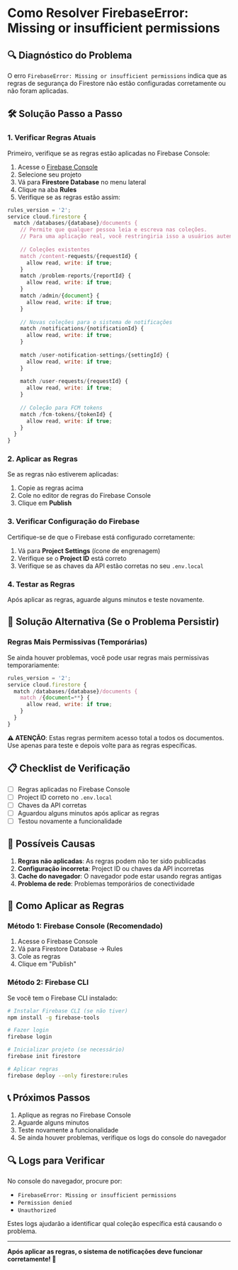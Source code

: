 # Como Resolver FirebaseError: Missing or insufficient permissions

## 🔍 Diagnóstico do Problema

O erro `FirebaseError: Missing or insufficient permissions` indica que as regras de segurança do Firestore não estão configuradas corretamente ou não foram aplicadas.

## 🛠️ Solução Passo a Passo

### 1. **Verificar Regras Atuais**

Primeiro, verifique se as regras estão aplicadas no Firebase Console:

1. Acesse o [Firebase Console](https://console.firebase.google.com/)
2. Selecione seu projeto
3. Vá para **Firestore Database** no menu lateral
4. Clique na aba **Rules**
5. Verifique se as regras estão assim:

```javascript
rules_version = '2';
service cloud.firestore {
  match /databases/{database}/documents {
    // Permite que qualquer pessoa leia e escreva nas coleções.
    // Para uma aplicação real, você restringiria isso a usuários autenticados.
    
    // Coleções existentes
    match /content-requests/{requestId} {
      allow read, write: if true;
    }
    match /problem-reports/{reportId} {
      allow read, write: if true;
    }
    match /admin/{document} {
      allow read, write: if true;
    }
    
    // Novas coleções para o sistema de notificações
    match /notifications/{notificationId} {
      allow read, write: if true;
    }
    
    match /user-notification-settings/{settingId} {
      allow read, write: if true;
    }
    
    match /user-requests/{requestId} {
      allow read, write: if true;
    }
    
    // Coleção para FCM tokens
    match /fcm-tokens/{tokenId} {
      allow read, write: if true;
    }
  }
}
```

### 2. **Aplicar as Regras**

Se as regras não estiverem aplicadas:

1. Copie as regras acima
2. Cole no editor de regras do Firebase Console
3. Clique em **Publish**

### 3. **Verificar Configuração do Firebase**

Certifique-se de que o Firebase está configurado corretamente:

1. Vá para **Project Settings** (ícone de engrenagem)
2. Verifique se o **Project ID** está correto
3. Verifique se as chaves da API estão corretas no seu `.env.local`

### 4. **Testar as Regras**

Após aplicar as regras, aguarde alguns minutos e teste novamente.

## 🔧 Solução Alternativa (Se o Problema Persistir)

### **Regras Mais Permissivas (Temporárias)**

Se ainda houver problemas, você pode usar regras mais permissivas temporariamente:

```javascript
rules_version = '2';
service cloud.firestore {
  match /databases/{database}/documents {
    match /{document=**} {
      allow read, write: if true;
    }
  }
}
```

**⚠️ ATENÇÃO**: Estas regras permitem acesso total a todos os documentos. Use apenas para teste e depois volte para as regras específicas.

## 📋 Checklist de Verificação

- [ ] Regras aplicadas no Firebase Console
- [ ] Project ID correto no `.env.local`
- [ ] Chaves da API corretas
- [ ] Aguardou alguns minutos após aplicar as regras
- [ ] Testou novamente a funcionalidade

## 🚨 Possíveis Causas

1. **Regras não aplicadas**: As regras podem não ter sido publicadas
2. **Configuração incorreta**: Project ID ou chaves da API incorretas
3. **Cache do navegador**: O navegador pode estar usando regras antigas
4. **Problema de rede**: Problemas temporários de conectividade

## 🔄 Como Aplicar as Regras

### **Método 1: Firebase Console (Recomendado)**

1. Acesse o Firebase Console
2. Vá para Firestore Database → Rules
3. Cole as regras
4. Clique em "Publish"

### **Método 2: Firebase CLI**

Se você tem o Firebase CLI instalado:

```bash
# Instalar Firebase CLI (se não tiver)
npm install -g firebase-tools

# Fazer login
firebase login

# Inicializar projeto (se necessário)
firebase init firestore

# Aplicar regras
firebase deploy --only firestore:rules
```

## 📞 Próximos Passos

1. Aplique as regras no Firebase Console
2. Aguarde alguns minutos
3. Teste novamente a funcionalidade
4. Se ainda houver problemas, verifique os logs do console do navegador

## 🔍 Logs para Verificar

No console do navegador, procure por:
- `FirebaseError: Missing or insufficient permissions`
- `Permission denied`
- `Unauthorized`

Estes logs ajudarão a identificar qual coleção específica está causando o problema.

---

**Após aplicar as regras, o sistema de notificações deve funcionar corretamente! 🎉**
